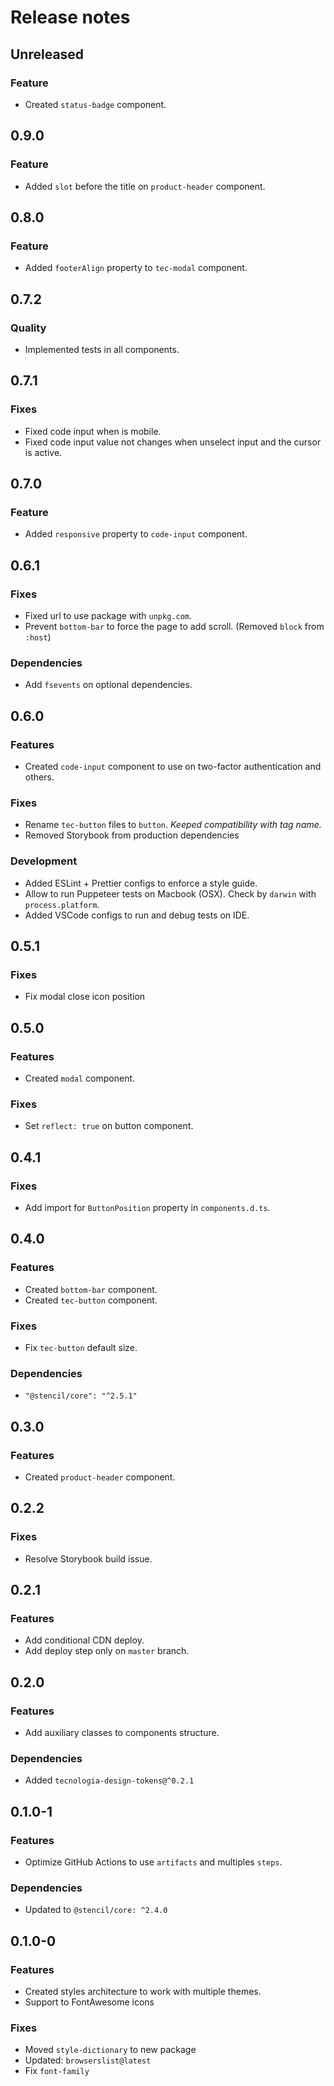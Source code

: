 # Release notes

## Unreleased

### Feature

- Created `status-badge` component.

## 0.9.0

### Feature

- Added `slot` before the title on `product-header` component.

## 0.8.0

### Feature

- Added `footerAlign` property to `tec-modal` component.

## 0.7.2

### Quality

- Implemented tests in all components.

## 0.7.1

### Fixes

- Fixed code input when is mobile.
- Fixed code input value not changes when unselect input and the cursor is active.

## 0.7.0

### Feature

- Added `responsive` property to `code-input` component.

## 0.6.1

### Fixes

- Fixed url to use package with `unpkg.com`.
- Prevent `bottom-bar` to force the page to add scroll. (Removed `block` from `:host`)

### Dependencies

- Add `fsevents` on optional dependencies.

## 0.6.0

### Features

- Created `code-input` component to use on two-factor authentication and others.

### Fixes

- Rename `tec-button` files to `button`. _Keeped compatibility with tag name._
- Removed Storybook from production dependencies

### Development

- Added ESLint + Prettier configs to enforce a style guide.
- Allow to run Puppeteer tests on Macbook (OSX). Check by `darwin` with `process.platform`.
- Added VSCode configs to run and debug tests on IDE.

## 0.5.1

### Fixes

- Fix modal close icon position

## 0.5.0

### Features

- Created `modal` component.

### Fixes

- Set `reflect: true` on button component.

## 0.4.1

### Fixes

- Add import for `ButtonPosition` property in `components.d.ts`.

## 0.4.0

### Features

- Created `bottom-bar` component.
- Created `tec-button` component.

### Fixes

- Fix `tec-button` default size.

### Dependencies

- `"@stencil/core": "^2.5.1"`

## 0.3.0

### Features

- Created `product-header` component.

## 0.2.2

### Fixes

- Resolve Storybook build issue.

## 0.2.1

### Features

- Add conditional CDN deploy.
- Add deploy step only on `master` branch.

## 0.2.0

### Features

- Add auxiliary classes to components structure.

### Dependencies

- Added `tecnologia-design-tokens@^0.2.1`

## 0.1.0-1

### Features

- Optimize GitHub Actions to use `artifacts` and multiples `steps`.

### Dependencies

- Updated to `@stencil/core: ^2.4.0`

## 0.1.0-0

### Features

- Created styles architecture to work with multiple themes.
- Support to FontAwesome icons

### Fixes

- Moved `style-dictionary` to new package
- Updated: `browserslist@latest`
- Fix `font-family`
